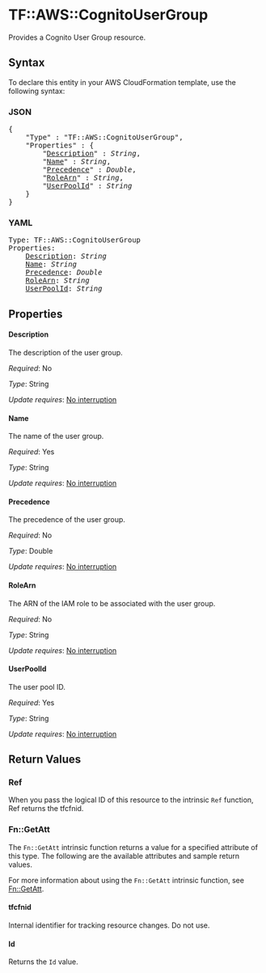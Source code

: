 # TF::AWS::CognitoUserGroup

Provides a Cognito User Group resource.

## Syntax

To declare this entity in your AWS CloudFormation template, use the following syntax:

### JSON

<pre>
{
    "Type" : "TF::AWS::CognitoUserGroup",
    "Properties" : {
        "<a href="#description" title="Description">Description</a>" : <i>String</i>,
        "<a href="#name" title="Name">Name</a>" : <i>String</i>,
        "<a href="#precedence" title="Precedence">Precedence</a>" : <i>Double</i>,
        "<a href="#rolearn" title="RoleArn">RoleArn</a>" : <i>String</i>,
        "<a href="#userpoolid" title="UserPoolId">UserPoolId</a>" : <i>String</i>
    }
}
</pre>

### YAML

<pre>
Type: TF::AWS::CognitoUserGroup
Properties:
    <a href="#description" title="Description">Description</a>: <i>String</i>
    <a href="#name" title="Name">Name</a>: <i>String</i>
    <a href="#precedence" title="Precedence">Precedence</a>: <i>Double</i>
    <a href="#rolearn" title="RoleArn">RoleArn</a>: <i>String</i>
    <a href="#userpoolid" title="UserPoolId">UserPoolId</a>: <i>String</i>
</pre>

## Properties

#### Description

The description of the user group.

_Required_: No

_Type_: String

_Update requires_: [No interruption](https://docs.aws.amazon.com/AWSCloudFormation/latest/UserGuide/using-cfn-updating-stacks-update-behaviors.html#update-no-interrupt)

#### Name

The name of the user group.

_Required_: Yes

_Type_: String

_Update requires_: [No interruption](https://docs.aws.amazon.com/AWSCloudFormation/latest/UserGuide/using-cfn-updating-stacks-update-behaviors.html#update-no-interrupt)

#### Precedence

The precedence of the user group.

_Required_: No

_Type_: Double

_Update requires_: [No interruption](https://docs.aws.amazon.com/AWSCloudFormation/latest/UserGuide/using-cfn-updating-stacks-update-behaviors.html#update-no-interrupt)

#### RoleArn

The ARN of the IAM role to be associated with the user group.

_Required_: No

_Type_: String

_Update requires_: [No interruption](https://docs.aws.amazon.com/AWSCloudFormation/latest/UserGuide/using-cfn-updating-stacks-update-behaviors.html#update-no-interrupt)

#### UserPoolId

The user pool ID.

_Required_: Yes

_Type_: String

_Update requires_: [No interruption](https://docs.aws.amazon.com/AWSCloudFormation/latest/UserGuide/using-cfn-updating-stacks-update-behaviors.html#update-no-interrupt)

## Return Values

### Ref

When you pass the logical ID of this resource to the intrinsic `Ref` function, Ref returns the tfcfnid.

### Fn::GetAtt

The `Fn::GetAtt` intrinsic function returns a value for a specified attribute of this type. The following are the available attributes and sample return values.

For more information about using the `Fn::GetAtt` intrinsic function, see [Fn::GetAtt](https://docs.aws.amazon.com/AWSCloudFormation/latest/UserGuide/intrinsic-function-reference-getatt.html).

#### tfcfnid

Internal identifier for tracking resource changes. Do not use.

#### Id

Returns the <code>Id</code> value.

